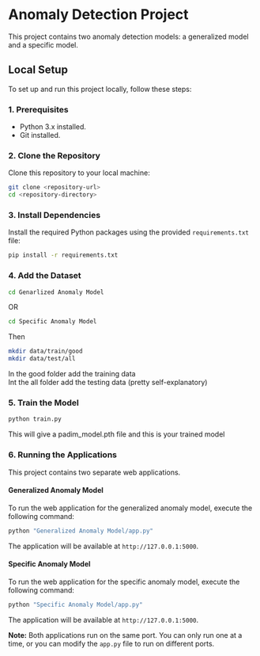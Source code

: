 # Anomaly Detection Project

This project contains two anomaly detection models: a generalized model and a specific model.

## Local Setup

To set up and run this project locally, follow these steps:

### 1. Prerequisites

-   Python 3.x installed.
-   Git installed.

### 2. Clone the Repository

Clone this repository to your local machine:

```bash
git clone <repository-url>
cd <repository-directory>
```

### 3. Install Dependencies

Install the required Python packages using the provided `requirements.txt` file:

```bash
pip install -r requirements.txt
```

### 4. Add the Dataset

```bash
cd Genarlized Anomaly Model
```
OR
```bash
cd Specific Anomaly Model
```
Then 
```bash
mkdir data/train/good
mkdir data/test/all
```
In the good folder add the training data
<br>
Int the all folder add the testing data (pretty self-explanatory)


### 5. Train the Model

```bash
python train.py
```
This will give a padim_model.pth file and this is your trained model

### 6. Running the Applications

This project contains two separate web applications.

#### Generalized Anomaly Model

To run the web application for the generalized anomaly model, execute the following command:

```bash
python "Generalized Anomaly Model/app.py"
```

The application will be available at `http://127.0.0.1:5000`.

#### Specific Anomaly Model

To run the web application for the specific anomaly model, execute the following command:

```bash
python "Specific Anomaly Model/app.py"
```

The application will be available at `http://127.0.0.1:5000`.

**Note:** Both applications run on the same port. You can only run one at a time, or you can modify the `app.py` file to run on different ports.
